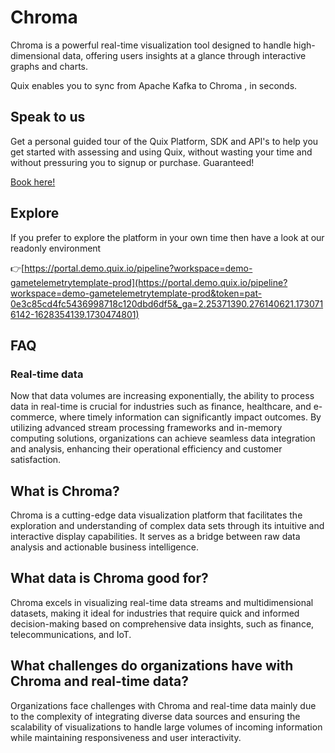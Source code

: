 <!--[tech-name]-->
# Chroma

<!--[ai-blurb-about-tech]-->
Chroma is a powerful real-time visualization tool designed to handle high-dimensional data, offering users insights at a glance through interactive graphs and charts.

Quix enables you to sync from Apache Kafka <span id="to_or_from">to</span> <span id="techname">Chroma</span> , in seconds.

## Speak to us

Get a personal guided tour of the Quix Platform, SDK and API's to help you get started with assessing and using Quix, without wasting your time and without pressuring you to signup or purchase. Guaranteed!

[Book here!](https://share.hsforms.com/1iW0TmZzKQMChk0lxd_tGiw4yjw2?__hstc=175542013.19c333c2ae8002be5fbc6a17a447e442.1730474801833.1730474801833.1730716142494.2&__hssc=175542013.2.1730716142494&__hsfp=3927774151)

## Explore

If you prefer to explore the platform in your own time then have a look at our readonly environment

👉[https://portal.demo.quix.io/pipeline?workspace=demo-gametelemetrytemplate-prod](https://portal.demo.quix.io/pipeline?workspace=demo-gametelemetrytemplate-prod&token=pat-0e3c85cd4fc5436998718c120dbd6df5&_ga=2.25371390.276140621.1730716142-1628354139.1730474801)

## FAQ

### Real-time data

Now that data volumes are increasing exponentially, the ability to process data in real-time is crucial for industries such as finance, healthcare, and e-commerce, where timely information can significantly impact outcomes. By utilizing advanced stream processing frameworks and in-memory computing solutions, organizations can achieve seamless data integration and analysis, enhancing their operational efficiency and customer satisfaction.

## What is <span id="techname">Chroma</span>?

<!--[tech-seo-text]-->
Chroma is a cutting-edge data visualization platform that facilitates the exploration and understanding of complex data sets through its intuitive and interactive display capabilities. It serves as a bridge between raw data analysis and actionable business intelligence.

## What data is <span id="techname">Chroma</span> good for?

<!--[tech-data-seo-text]-->
Chroma excels in visualizing real-time data streams and multidimensional datasets, making it ideal for industries that require quick and informed decision-making based on comprehensive data insights, such as finance, telecommunications, and IoT.

## What challenges do organizations have with <span id="techname">Chroma</span> and real-time data?

<!--[tech-challenges-seo-text]-->
Organizations face challenges with Chroma and real-time data mainly due to the complexity of integrating diverse data sources and ensuring the scalability of visualizations to handle large volumes of incoming information while maintaining responsiveness and user interactivity.